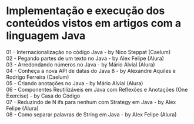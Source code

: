 # Implementação e execução dos conteúdos vistos em artigos com a linguagem Java
  01 - Internacionalização no código Java - by Nico Steppat (Caelum) <br/>
  02 - Pegando partes de um texto no Java - by Alex Felipe (Alura) <br/>
  03 - Arredondando números no Java - by Mário Alvial (Alura) <br/>
  04 - Conheça a nova API de datas do Java 8 - by Alexandre Aquiles e Rodrigo Ferreira (Caelum) <br/>
  05 - Criando anotações no Java - by Mário Alvial (Alura) <br/>
  06 - Componentes Reutilizáveis em Java com Reflexões e Anotações (One Exercise) - by Casa do Código <br/>
  07 - Reduzindo de N ifs para nenhum com Strategy em Java  - by Alex Felipe (Alura) <br/>
  08 - Como separar palavras de String em Java  - by Alex Felipe (Alura)